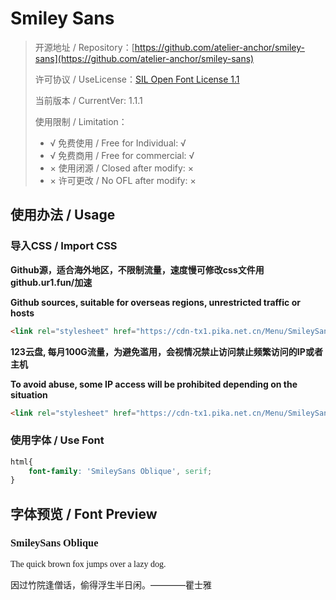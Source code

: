 # Smiley Sans

> 开源地址 / Repository：[https://github.com/atelier-anchor/smiley-sans](https://github.com/atelier-anchor/smiley-sans)
> 
> 许可协议 / UseLicense：[SIL Open Font License 1.1](https://github.com/atelier-anchor/smiley-sans/blob/main/LICENSE)
> 
> 当前版本 / CurrentVer: 1.1.1
> 
> 使用限制 / Limitation：
> - √ 免费使用 / Free for Individual: √
> - √ 免费商用 / Free for commercial: √
> - × 使用闭源 / Closed after modify: ×
> - × 许可更改 / No OFL after modify: ×

## 使用办法 / Usage

### 导入CSS / Import CSS

**Github源，适合海外地区，不限制流量，速度慢可修改css文件用github.ur1.fun/加速**

**Github sources, suitable for overseas regions, unrestricted traffic or hosts**
```html
<link rel="stylesheet" href="https://cdn-tx1.pika.net.cn/Menu/SmileySans.github.css">
```

**123云盘,  每月100G流量，为避免滥用，会视情况禁止访问禁止频繁访问的IP或者主机**

**To avoid abuse, some IP access will be prohibited depending on the situation**
```html
<link rel="stylesheet" href="https://cdn-tx1.pika.net.cn/Menu/SmileySans.123yun.css">
```

### 使用字体 / Use Font

```css
html{
	font-family: 'SmileySans Oblique', serif;
}
```

## 字体预览 / Font Preview

<link rel="stylesheet" href="https://cdn-tx1.pika.net.cn/Menu/SmileySans.123yun.css">

<h3 style="font-family: 'SmileySans Oblique', serif;">SmileySans Oblique</h3>
<p style="font-family: 'SmileySans Oblique', serif;">The quick brown fox jumps over a lazy dog.<br />

因过竹院逢僧话，偷得浮生半日闲。————瞿士雅</p>


